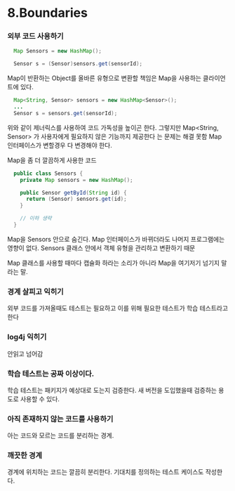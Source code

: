 # 8.Boundaries

### 외부 코드 사용하기

```java
  Map Sensors = new HashMap();

  Sensor s = (Sensor)sensors.get(sensorId);
```

Map이 반환하는 Object를 올바른 유형으로 변환할 책임은 Map을 사용하는 클라이언트에 있다.

```java
  Map<String, Sensor> sensors = new HashMap<Sensor>();
  ...
  Sensor s = sensors.get(sensorId);
```
위와 같이 제너릭스를 사용하여 코드 가독성을 높이곤 한다.
그렇지만 Map<String, Sensor> 가 사용자에게 필요하지 않은 기능까지 제공한다 는 문제는 해결 못함
Map 인터페이스가 변할경우 다 변경해야 한다.

Map을 좀 더 깔끔하게 사용한 코드

```java
  public class Sensors {
    private Map sensors = new HashMap();

    public Sensor getById(String id) {
      return (Sensor) sensors.get(id);
    }

    // 이하 생략
  }
```

Map을 Sensors 안으로 숨긴다. Map 인터페이스가 바뀌더라도 나머지 프로그램에는 영향이 없다.
Sensors 클래스 안에서 객체 유형을 관리하고 변환하기 때문

Map 클래스를 사용할 때마다 캡슐화 하라는 소리가 아니라 Map을 여기저기 넘기지 말라는 말.

### 경계 살피고 익히기
외부 코드를 가져올때도 테스트는 필요하고 이를 위해 필요한 테스트가 학습 테스트라고 한다

### log4j 익히기
안읽고 넘어감

### 학습 테스트는 공짜 이상이다.
학습 테스트는 패키지가 예상대로 도는지 검증한다.
새 버전을 도입했을때 검증하는 용도로 사용할 수 있다.

### 아직 존재하지 않는 코드를 사용하기
아는 코드와 모르는 코드를 분리하는 경계.

### 깨끗한 경계
경계에 위치하는 코드는 깔끔히 분리한다. 기대치를 정의하는 테스트 케이스도 작성한다.

